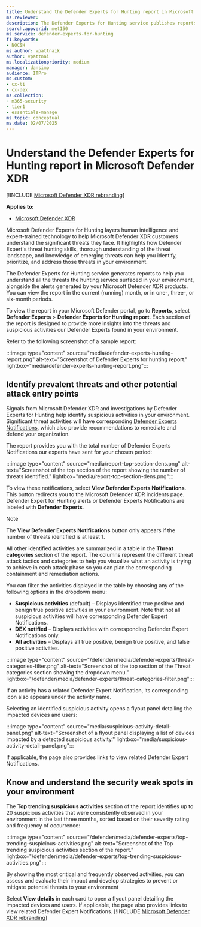 ```yaml
---
title: Understand the Defender Experts for Hunting report in Microsoft Defender XDR
ms.reviewer: 
description: The Defender Experts for Hunting service publishes reports to help you understand all the threats the hunting service surfaced in your environment
search.appverid: met150
ms.service: defender-experts-for-hunting
f1.keywords:
- NOCSH
ms.author: vpattnaik
author: vpattnai
ms.localizationpriority: medium
manager: dansimp
audience: ITPro
ms.custom: 
- cx-ti
- cx-dex
ms.collection: 
- m365-security 
- tier1
- essentials-manage
ms.topic: conceptual
ms.date: 02/07/2025
---
```


# Understand the Defender Experts for Hunting report in Microsoft Defender XDR

[!INCLUDE [Microsoft Defender XDR rebranding](../includes/microsoft-defender.md)]

**Applies to:**

- [Microsoft Defender XDR](microsoft-365-defender.md)

Microsoft Defender Experts for Hunting layers human intelligence and expert-trained technology to help Microsoft Defender XDR customers understand the significant threats they face. It highlights how Defender Expert's threat hunting skills, thorough understanding of the threat landscape, and knowledge of emerging threats can help you identify, prioritize, and address those threats in your environment.

The Defender Experts for Hunting service generates reports to help you understand all the threats the hunting service surfaced in your environment, alongside the alerts generated by your Microsoft Defender XDR products. You can view the report in the current (running) month, or in one-, three-, or six-month periods.

To view the report in your Microsoft Defender portal, go to **Reports**, select **Defender Experts** > **Defender Experts for Hunting report**. Each section of the report is designed to provide more insights into the threats and suspicious activities our Defender Experts found in your environment. 

Refer to the following screenshot of a sample report:

:::image type="content" source="media/defender-experts-hunting-report.png" alt-text="Screenshot of Defender Experts for hunting report." lightbox="media/defender-experts-hunting-report.png":::

## Identify prevalent threats and other potential attack entry points

Signals from Microsoft Defender XDR and investigations by Defender Experts for Hunting help identify suspicious activities in your environment. Significant threat activities will have corresponding [Defender Experts Notifications](onboarding-defender-experts-for-hunting.md#receive-defender-experts-notifications), which also provide recommendations to remediate and defend your organization. 

The report provides you with the total number of Defender Experts Notifications our experts have sent for your chosen period: 

:::image type="content" source="media/report-top-section-dens.png" alt-text="Screenshot of the top section of the report showing the number of threats identified." lightbox="media/report-top-section-dens.png":::

To view these notifications, select **View Defender Experts Notifications**. This button redirects you to the Microsoft Defender XDR incidents page. Defender Expert for Hunting alerts or Defender Experts Notifications are labeled with **Defender Experts**.

> [!NOTE]
> The **View Defender Experts Notifications** button only appears if the number of threats identified is at least 1.

All other identified activities are summarized in a table in the **Threat categories** section of the report. The columns represent the different threat attack tactics and categories to help you visualize what an activity is trying to achieve in each attack phase so you can plan the corresponding containment and remediation actions.

You can filter the activities displayed in the table by choosing any of the following options in the dropdown menu:

- **Suspicious activities** (default) – Displays identified true positive and benign true positive activities in your environment. Note that not all suspicious activities will have corresponding Defender Expert Notifications.
- **DEX notified** – Displays activities with corresponding Defender Expert Notifications only.
- **All activities** – Displays all true positive, benign true positive, and false positive activities.  

:::image type="content" source="/defender/media/defender-experts/threat-categories-filter.png" alt-text="Screenshot of the top section of the Threat categories section showing the dropdown menu." lightbox="/defender/media/defender-experts/threat-categories-filter.png":::

If an activity has a related Defender Expert Notification, its corresponding icon also appears under the activity name.

Selecting an identified suspicious activity opens a flyout panel detailing the impacted devices and users:

:::image type="content" source="media/suspicious-activity-detail-panel.png" alt-text="Screenshot of a flyout panel displaying a list of devices impacted by a detected suspicious activity." lightbox="media/suspicious-activity-detail-panel.png":::

If applicable, the page also provides links to view related Defender Expert Notifications.

## Know and understand the security weak spots in your environment

The **Top trending suspicious activities** section of the report identifies up to 20 suspicious activities that were consistently observed in your environment in the last three months, sorted based on their severity rating and frequency of occurrence:

:::image type="content" source="/defender/media/defender-experts/top-trending-suspicious-activities.png" alt-text="Screenshot of the Top trending suspicious activities section of the report." lightbox="/defender/media/defender-experts/top-trending-suspicious-activities.png":::

By showing the most critical and frequently observed activities, you can assess and evaluate their impact and develop strategies to prevent or mitigate potential threats to your environment

Select **View details** in each card to open a flyout panel detailing the impacted devices and users. If applicable, the page also provides links to view related Defender Expert Notifications.
[!INCLUDE [Microsoft Defender XDR rebranding](../includes/defender-m3d-techcommunity.md)]
